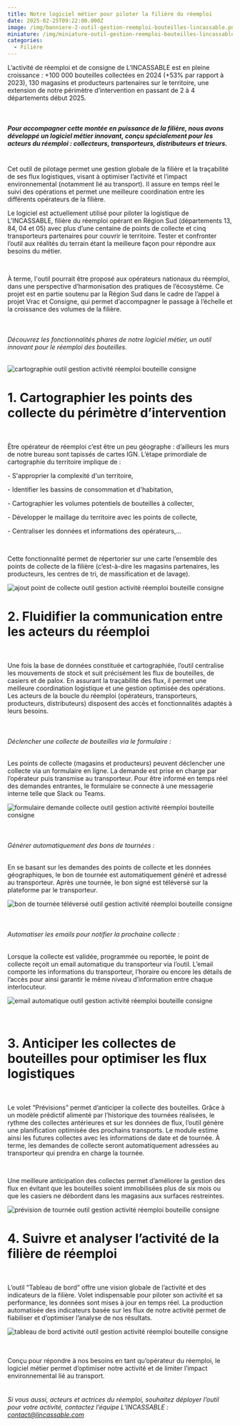 ```yaml
---
title: Notre logiciel métier pour piloter la filière du réemploi
date: 2025-02-25T09:22:00.000Z
image: /img/banniere-2-outil-gestion-reemploi-bouteilles-lincassable.png
miniature: /img/miniature-outil-gestion-reemploi-bouteilles-lincassable.jpg
categories:
  - Filière
---
```

L’activité de réemploi et de consigne de L’INCASSABLE est en pleine croissance : +100 000 bouteilles collectées en 2024 (+53% par rapport à 2023), 130 magasins et producteurs partenaires sur le territoire, une extension de notre périmètre d’intervention en passant de 2 à 4 départements début 2025.


<br>

##### Pour accompagner cette montée en puissance de la filière, nous avons développé un logiciel métier innovant, conçu spécialement pour les acteurs du réemploi : collecteurs, transporteurs, distributeurs et trieurs.

<br>
Cet outil de pilotage permet une gestion globale de la filière et la traçabilité de ses flux logistiques, visant à optimiser l’activité et l’impact environnemental (notamment lié au transport). Il assure en temps réel le suivi des opérations et permet une meilleure coordination entre les différents opérateurs de la filière.

Le logiciel est actuellement utilisé pour piloter la logistique de L’INCASSABLE, filière du réemploi opérant en Région Sud (départements 13, 84, 04 et 05) avec plus d’une centaine de points de collecte et cinq transporteurs partenaires pour couvrir le territoire. Tester et confronter l’outil aux réalités du terrain étant la meilleure façon pour répondre aux besoins du métier.


<br>

À terme, l'outil pourrait être proposé aux opérateurs nationaux du réemploi, dans une perspective d’harmonisation des pratiques de l’écosystème.
Ce projet est en partie soutenu par la Région Sud dans le cadre de l’appel à projet Vrac et Consigne, qui permet d’accompagner le passage à l’échelle et la croissance des volumes de la filière.


<br>

###### Découvrez les fonctionnalités phares de notre logiciel métier, un outil innovant pour le réemploi des bouteilles.

![cartographie outil gestion activité réemploi bouteille consigne ](/img/cartographie-outil-gestion-reemploi-bouteilles-lincassable.png "Cartographie logiciel métier réemploi")

# 1. Cartographier les points des collecte du périmètre d’intervention

<br>


Être opérateur de réemploi c’est être un peu géographe : d’ailleurs les murs de notre bureau sont tapissés de cartes IGN. L’étape primordiale de cartographie du territoire implique de :

\- S'approprier la complexité d'un territoire,

\- Identifier les bassins de consommation et d'habitation,

\- Cartographier les volumes potentiels de bouteilles à collecter,

\- Développer le maillage du territoire avec les points de collecte,

\- Centraliser les données et informations des opérateurs,...


<br>

Cette fonctionnalité permet de répertorier sur une carte l’ensemble des points de collecte de la filière (c’est-à-dire les magasins partenaires, les producteurs, les centres de tri, de massification et de lavage).

![ajout point de collecte outil gestion activité réemploi bouteille consigne ](/img/ajout-point-outil-gestion-reemploi-bouteilles-lincassable.png "Point de collecte logiciel métier réemploi")

[](/img/ajout-point-outil-gestion-reemploi-bouteilles-lincassable.png)

# 2. Fluidifier la communication entre les acteurs du réemploi

<br>


Une fois la base de données constituée et cartographiée, l’outil centralise les mouvements de stock et suit précisément les flux de bouteilles, de casiers et de palox. En assurant la traçabilité des flux, il permet une meilleure coordination logistique et une gestion optimisée des opérations. Les acteurs de la boucle du réemploi (opérateurs, transporteurs, producteurs, distributeurs) disposent des accès et fonctionnalités adaptés à leurs besoins.


<br>

###### Déclencher une collecte de bouteilles via le formulaire :

Les points de collecte (magasins et producteurs) peuvent déclencher une collecte via un formulaire en ligne. La demande est prise en charge par l’opérateur puis transmise au transporteur. Pour être informé en temps réel des demandes entrantes, le formulaire se connecte à une messagerie interne telle que Slack ou Teams.

![formulaire demande collecte outil gestion activité réemploi bouteille consigne ](/img/formulaire-outil-gestion-reemploi-bouteilles-lincassable.png "Formulaire demande de collecte logiciel métier réemploi")

[](/img/formulaire-outil-gestion-reemploi-bouteilles-lincassable.png)
<br>

###### Générer automatiquement des bons de tournées :

En se basant sur les demandes des points de collecte et les données géographiques, le bon de tournée est automatiquement généré et adressé au transporteur. Après une tournée, le bon signé est téléversé sur la plateforme par le transporteur.

![bon de tournée téléversé outil gestion activité réemploi bouteille consigne ](/img/bon-tournee-outil-gestion-reemploi-bouteilles-lincassable.png "Bon de tournée logiciel métier réemploi")

[](/img/bon-tournee-outil-gestion-reemploi-bouteilles-lincassable.png)
<br>

###### Automatiser les emails pour notifier la prochaine collecte :

Lorsque la collecte est validée, programmée ou reportée, le point de collecte reçoit un email automatique du transporteur via l’outil. L’email comporte les informations du transporteur, l’horaire ou encore les détails de l’accès pour ainsi garantir le même niveau d’information entre chaque interlocuteur.

![email automatique outil gestion activité réemploi bouteille consigne ](/img/email-outil-gestion-reemploi-bouteilles-lincassable.png "Email automatique logiciel métier réemploi")

[](/img/email-outil-gestion-reemploi-bouteilles-lincassable.png)
<br>

# 3. Anticiper les collectes de bouteilles pour optimiser les flux logistiques

<br>


Le volet “Prévisions” permet d’anticiper la collecte des bouteilles. Grâce à un modèle prédictif alimenté par l’historique des tournées réalisées, le rythme des collectes antérieures et sur les données de flux, l’outil génère une planification optimisée des prochains transports. Le module estime ainsi les futures collectes avec les informations de date et de tournée. À terme, les demandes de collecte seront automatiquement adressées au transporteur qui prendra en charge la tournée.


<br>


Une meilleure anticipation des collectes permet d’améliorer la gestion des flux en évitant que les bouteilles soient immobilisées plus de six mois ou que les casiers ne débordent dans les magasins aux surfaces restreintes.

![prévision de tournée outil gestion activité réemploi bouteille consigne ](/img/previsions-outil-gestion-reemploi-bouteilles-lincassable.png "Prévision de toournée logiciel métier réemploi")

# 4. Suivre et analyser l’activité de la filière de réemploi



<br>



L’outil “Tableau de bord” offre une vision globale de l’activité et des indicateurs de la filière. Volet indispensable pour piloter son activité et sa performance, les données sont mises à jour en temps réel. La production automatisée des indicateurs basée sur les flux de notre activité permet de fiabiliser et d’optimiser l’analyse de nos résultats.

![tableau de bord activité outil gestion activité réemploi bouteille consigne ](/img/tableau-bord-outil-gestion-reemploi-bouteilles-lincassable.png "Tableau de bord activité logiciel métier réemploi")

[](/img/tableau-bord-outil-gestion-reemploi-bouteilles-lincassable.png)
<br>
<br>
Conçu pour répondre à nos besoins en tant qu’opérateur du réemploi, le logiciel métier permet d’optimiser notre activité et de limiter l’impact environnemental lié au transport.
<br>
<br>

###### Si vous aussi, acteurs et actrices du réemploi, souhaitez déployer l’outil pour votre activité, contactez l’équipe L’INCASSABLE : contact@lincassable.com
